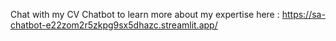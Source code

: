 Chat with my CV Chatbot to learn more about my expertise here : https://sa-chatbot-e22zom2r5zkpg9sx5dhazc.streamlit.app/
